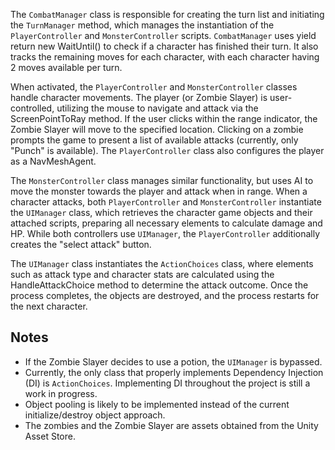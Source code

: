 The `CombatManager` class is responsible for creating the turn list and initiating the `TurnManager` method, which manages the instantiation of the `PlayerController` and `MonsterController` scripts. `CombatManager` uses yield return new WaitUntil() to check if a character has finished their turn. It also tracks the remaining moves for each character, with each character having 2 moves available per turn.

When activated, the `PlayerController` and `MonsterController` classes handle character movements. The player (or Zombie Slayer) is user-controlled, utilizing the mouse to navigate and attack via the ScreenPointToRay method. If the user clicks within the range indicator, the Zombie Slayer will move to the specified location. Clicking on a zombie prompts the game to present a list of available attacks (currently, only "Punch" is available). The `PlayerController` class also configures the player as a NavMeshAgent.

The `MonsterController` class manages similar functionality, but uses AI to move the monster towards the player and attack when in range. When a character attacks, both `PlayerController` and `MonsterController` instantiate the `UIManager` class, which retrieves the character game objects and their attached scripts, preparing all necessary elements to calculate damage and HP. While both controllers use `UIManager`, the `PlayerController` additionally creates the "select attack" button.

The `UIManager` class instantiates the `ActionChoices` class, where elements such as attack type and character stats are calculated using the HandleAttackChoice method to determine the attack outcome. Once the process completes, the objects are destroyed, and the process restarts for the next character.

## Notes

- If the Zombie Slayer decides to use a potion, the `UIManager` is bypassed.
- Currently, the only class that properly implements Dependency Injection (DI) is `ActionChoices`. Implementing DI throughout the project is still a work in progress.
- Object pooling is likely to be implemented instead of the current initialize/destroy object approach.
- The zombies and the Zombie Slayer are assets obtained from the Unity Asset Store.
